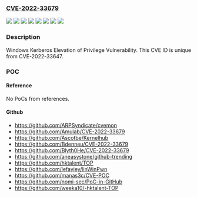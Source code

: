 ### [CVE-2022-33679](https://cve.mitre.org/cgi-bin/cvename.cgi?name=CVE-2022-33679)
![](https://img.shields.io/static/v1?label=Product&message=Windows%20Server%202016%20(Server%20Core%20installation)&color=blue)
![](https://img.shields.io/static/v1?label=Product&message=Windows%20Server%202019%20(Server%20Core%20installation)&color=blue)
![](https://img.shields.io/static/v1?label=Product&message=Windows%20Server%202022%20(Server%20Core%20installation)&color=blue)
![](https://img.shields.io/static/v1?label=Product&message=Windows%20Server%202022%20Azure%20Edition%20Core%20Hotpatch&color=blue)
![](https://img.shields.io/static/v1?label=Product&message=Windows%20Server%202022&color=blue)
![](https://img.shields.io/static/v1?label=Product&message=Windows%20Server&color=blue)
![](https://img.shields.io/static/v1?label=Version&message=n%2Fa&color=blue)
![](https://img.shields.io/static/v1?label=Vulnerability&message=Elevation%20of%20Privilege&color=brighgreen)

### Description

Windows Kerberos Elevation of Privilege Vulnerability. This CVE ID is unique from CVE-2022-33647.

### POC

#### Reference
No PoCs from references.

#### Github
- https://github.com/ARPSyndicate/cvemon
- https://github.com/Amulab/CVE-2022-33679
- https://github.com/Ascotbe/Kernelhub
- https://github.com/Bdenneu/CVE-2022-33679
- https://github.com/Blyth0He/CVE-2022-33679
- https://github.com/aneasystone/github-trending
- https://github.com/hktalent/TOP
- https://github.com/lefayjey/linWinPwn
- https://github.com/manas3c/CVE-POC
- https://github.com/nomi-sec/PoC-in-GitHub
- https://github.com/weeka10/-hktalent-TOP

